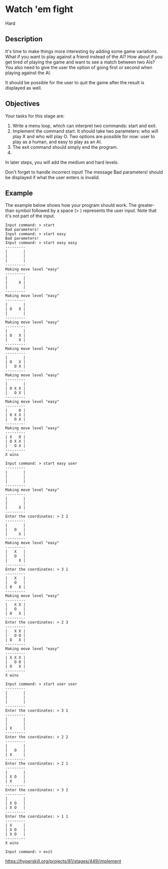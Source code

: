 # Watch 'em fight
 Hard
 ## Description
It's time to make things more interesting by adding some game variations. What if you want to play against a friend instead of the AI? How about if you get tired of playing the game and want to see a match between two AIs? You also need to give the user the option of going first or second when playing against the AI.

It should be possible for the user to quit the game after the result is displayed as well.

## Objectives
Your tasks for this stage are:

1. Write a menu loop, which can interpret two commands: start and exit.
2. Implement the command start. It should take two parameters: who will play X and who will play O. Two options are possible for now: user to play as a human, and easy to play as an AI.
3. The exit command should simply end the program.
4. 
In later steps, you will add the medium and hard levels.

Don't forget to handle incorrect input! The message Bad parameters! should be displayed if what the user enters is invalid.

## Example
The example below shows how your program should work.
The greater-than symbol followed by a space (> ) represents the user input. Note that it's not part of the input.
```
Input command: > start
Bad parameters!
Input command: > start easy
Bad parameters!
Input command: > start easy easy
---------
|       |
|       |
|       |
---------
Making move level "easy"
---------
|       |
|     X |
|       |
---------
Making move level "easy"
---------
|       |
| O   X |
|       |
---------
Making move level "easy"
---------
|       |
| O   X |
|     X |
---------
Making move level "easy"
---------
|       |
| O   X |
|   O X |
---------
Making move level "easy"
---------
|       |
| O X X |
|   O X |
---------
Making move level "easy"
---------
|     O |
| O X X |
|   O X |
---------
Making move level "easy"
---------
| X   O |
| O X X |
|   O X |
---------
X wins

Input command: > start easy user
---------
|       |
|       |
|       |
---------
Making move level "easy"
---------
|       |
|       |
|     X |
---------
Enter the coordinates: > 2 2
---------
|       |
|   O   |
|     X |
---------
Making move level "easy"
---------
|   X   |
|   O   |
|     X |
---------
Enter the coordinates: > 3 1
---------
|   X   |
|   O   |
| O   X |
---------
Making move level "easy"
---------
|   X X |
|   O   |
| O   X |
---------
Enter the coordinates: > 2 3
---------
|   X X |
|   O O |
| O   X |
---------
Making move level "easy"
---------
| X X X |
|   O O |
| O   X |
---------
X wins

Input command: > start user user
---------
|       |
|       |
|       |
---------
Enter the coordinates: > 3 1
---------
|       |
|       |
| X     |
---------
Enter the coordinates: > 2 2
---------
|       |
|   O   |
| X     |
---------
Enter the coordinates: > 2 1
---------
|       |
| X O   |
| X     |
---------
Enter the coordinates: > 3 2
---------
|       |
| X O   |
| X O   |
---------
Enter the coordinates: > 1 1
---------
| X     |
| X O   |
| X O   |
---------
X wins

Input command: > exit
```
https://hyperskill.org/projects/81/stages/449/implement
